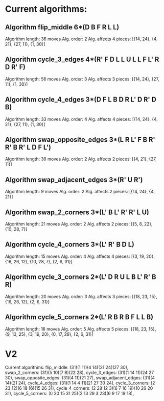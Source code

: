 # Current algorithms:
## Algorithm flip_middle 6*(D B F R L L)
Algorithm length: 36 moves
Alg. order: 2
Alg. affects 4 pieces:
 [{14, 24}, {4, 21}, {27, 11}, {1, 30}]

## Algorithm cycle_3_edges 4*(R' F D L L U L L F L' R D R' F)
Algorithm length: 56 moves
Alg. order: 3
Alg. affects 3 pieces:
 [{14, 24}, {27, 11}, {1, 30}]

## Algorithm cycle_4_edges 3*(D F L B D R L' D R' D B)
Algorithm length: 33 moves
Alg. order: 4
Alg. affects 4 pieces:
 [{14, 24}, {4, 21}, {27, 11}, {1, 30}]

## Algorithm swap_opposite_edges 3*(L R L' F B R' R' B R' L D F L')
Algorithm length: 39 moves
Alg. order: 2
Alg. affects 2 pieces:
 [{4, 21}, {27, 11}]

## Algorithm swap_adjacent_edges 3*(R' U R')
Algorithm length: 9 moves
Alg. order: 2
Alg. affects 2 pieces:
 [{14, 24}, {4, 21}]

## Algorithm swap_2_corners 3*(L' B L' R' R' L U)
Algorithm length: 21 moves
Alg. order: 2
Alg. affects 2 pieces:
 [{5, 8, 22}, {10, 28, 7}]

## Algorithm cycle_4_corners 3*(L' R' B D L)
Algorithm length: 15 moves
Alg. order: 4
Alg. affects 4 pieces:
 [{3, 19, 20}, {16, 26, 12}, {10, 28, 7}, {2, 6, 31}]

## Algorithm cycle_3_corners 2*(L' D R U L B L' R' B R)
Algorithm length: 20 moves
Alg. order: 3
Alg. affects 3 pieces:
 [{18, 23, 15}, {16, 26, 12}, {2, 6, 31}]

## Algorithm cycle_5_corners 2*(L' R B R B F L L B)
Algorithm length: 18 moves
Alg. order: 5
Alg. affects 5 pieces:
 [{18, 23, 15}, {9, 13, 25}, {3, 19, 20}, {0, 17, 29}, {2, 6, 31}]



# V2

Current algorithms:
flip_middle: (31)(1 11)(4 14)(21 24)(27 30),
swap_2_corners: (31)(5 10)(7 8)(22 28),
cycle_3_edges: (31)(1 14 11)(24 27 30),
swap_opposite_edges: (31)(4 11)(21 27),
swap_adjacent_edges: (31)(4 14)(21 24),
cycle_4_edges: (31)(1 14 4 11)(21 27 30 24),
cycle_3_corners: (2 23 12)(6 18 16)(15 26 31),
cycle_4_corners: (2 28 12 3)(6 7 16 19)(10 26 20 31),
cycle_5_corners: (0 20 15 31 25)(2 13 29 3 23)(6 9 17 19 18),